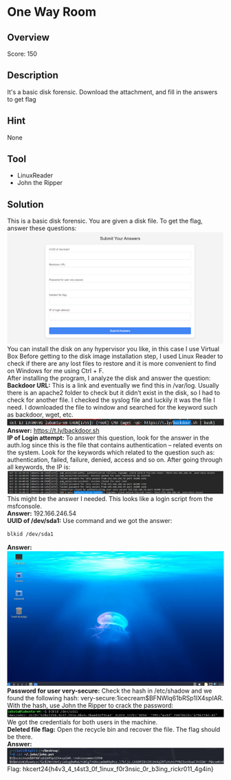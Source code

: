 # One Way Room #
 
## Overview ##
 
Score: 150
 
## Description ##  

It's a basic disk forensic. Download the attachment, and fill in the answers to get flag

## Hint ##  

None

## Tool ##
- LinuxReader
- John the Ripper

## Solution ##
This is a basic disk forensic. You are given a disk file. To get the flag, answer these questions:  
![Image](file/image.png)  
You can install the disk on any hypervisor you like, in this case I use Virtual Box Before getting to the disk image installation step, I used Linux Reader to check if there are any lost files to restore and it is more convenient to find on Windows for me using Ctrl + F.  
After installing the program, I analyze the disk and answer the question:  
**Backdoor URL:** This is a link and eventually we find this in /var/log. Usually there is an apache2 folder to check but it didn’t exist in the disk, so I had to check for another file. I checked the syslog file and luckily it was the file I need. I downloaded the file to window and searched for the keyword such as backdoor, wget, etc.  
![Image](file/image2.png)  
**Answer:** https://t.ly/backdoor.sh  
**IP of Login attempt:** To answer this question, look for the answer in the auth.log since this is the file that contains authentication – related events on the system. Look for the keywords which related to the question such as: authentication, failed, failure, denied, access and so on. After going through all keywords, the IP is:  
![Image](file/image3.png)  
This might be the answer I needed. This looks like a login script from the msfconsole.  
**Answer:** 192.166.246.54  
**UUID of /dev/sda1:** Use command and we got the answer:
```bash
blkid /dev/sda1
```
**Answer:**  
![Image](file/image4.png)  
**Password for user very-secure:** Check the hash in /etc/shadow and we found the following hash: very-secure:$1$icecream$BFNWlq61bRSp1IX4spIAR.  
With the hash, use John the Ripper to crack the password:  
![Image](file/image5.png)  
We got the credentials for both users in the machine.  
**Deleted file flag:** Open the recycle bin and recover the file. The flag should be there.  
**Answer:**  
![Image](file/image6.png)  
Flag: hkcert24{h4v3_4_t4st3_0f_1inux_f0r3nsic_0r_b3ing_rickr011_4g4in}